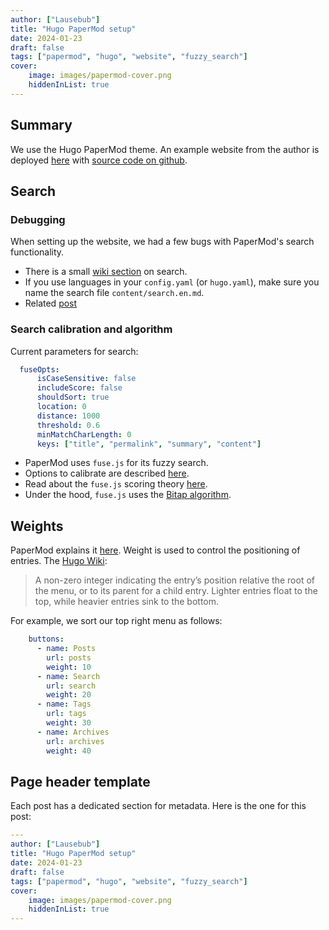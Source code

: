 ```yaml
---
author: ["Lausebub"]
title: "Hugo PaperMod setup"
date: 2024-01-23
draft: false
tags: ["papermod", "hugo", "website", "fuzzy_search"]
cover:
    image: images/papermod-cover.png
    hiddenInList: true
---
```


## Summary
We use the Hugo PaperMod theme. An example website from the author is deployed [here](adityatelange.github.io/hugo-PaperMod/) with [source code on github](adityatelange.github.io/hugo-PaperMod/).


## Search

### Debugging
When setting up the website, we had a few bugs with PaperMod's search functionality.

- There is a small [wiki section](https://github.com/adityatelange/hugo-PaperMod/wiki/Features#search-page) on search.
- If you use languages in your `config.yaml` (or `hugo.yaml`), make sure you name the search file `content/search.en.md`.
- Related [post](https://discourse.gohugo.io/t/search-on-papermod-theme/36036)


### Search calibration and algorithm
Current parameters for search:

```yaml
  fuseOpts:
      isCaseSensitive: false
      includeScore: false
      shouldSort: true
      location: 0
      distance: 1000
      threshold: 0.6
      minMatchCharLength: 0
      keys: ["title", "permalink", "summary", "content"]
```

- PaperMod uses `fuse.js` for its fuzzy search. 
- Options to calibrate are described [here](https://www.fusejs.io/api/options.html). 
- Read about the `fuse.js` scoring theory [here](https://www.fusejs.io/concepts/scoring-theory.html).
- Under the hood, `fuse.js` uses the [Bitap algorithm](https://en.wikipedia.org/wiki/Bitap_algorithm).


## Weights
PaperMod explains it [here](https://adityatelange.github.io/hugo-PaperMod/posts/papermod/papermod-faq/#add-menu-to-site). Weight is used to control the positioning of entries. The [Hugo Wiki](https://gohugo.io/content-management/menus/#properties-front-matter):

> A non-zero integer indicating the entry’s position relative the root of the menu, or to its parent for a child entry. Lighter entries float to the top, while heavier entries sink to the bottom.

For example, we sort our top right menu as follows:

```yaml
    buttons:
      - name: Posts
        url: posts
        weight: 10
      - name: Search
        url: search
        weight: 20
      - name: Tags
        url: tags
        weight: 30
      - name: Archives
        url: archives
        weight: 40
```

## Page header template
Each post has a dedicated section for metadata. Here is the one for this post:

```yaml
---
author: ["Lausebub"]
title: "Hugo PaperMod setup"
date: 2024-01-23
draft: false
tags: ["papermod", "hugo", "website", "fuzzy_search"]
cover:
    image: images/papermod-cover.png
    hiddenInList: true
---
```